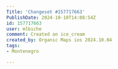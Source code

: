 ```yaml
---
Title: 'Changeset #157717663'
PublishDate: 2024-10-10T14:08:54Z
id: 157717663
user: mlbiche
comment: Created an ice_cream
created_by: Organic Maps ios 2024.10.04
tags:
- Montenegro

---
```

